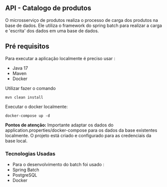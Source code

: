 ## API - Catalogo de produtos
O microsserviço de produtos realiza o processo de carga dos produtos na base de dados. Ele utiliza o framework do spring batch para realizar a carga e 'escrita' dos dados em uma base de dados. 
## Pré requisitos

Para executar a aplicação localmente é preciso usar : 
- Java 17 
- Maven 
- Docker

Utilizar fazer o comando 

    mvn clean install 
    
Executar o docker localmente: 

    docker-compose up -d
  **Pontos de atenção:** 
  Importante adaptar os dados do application.properties/docker-compose para os dados da base existentes localmente. O projeto está criado e configurado para as credenciais da base local. 

### Tecnologias Usadas 
- Para o desenvolvimento do batch foi usado : 
- Spring Batch
- PostgreSQL
- Docker 
